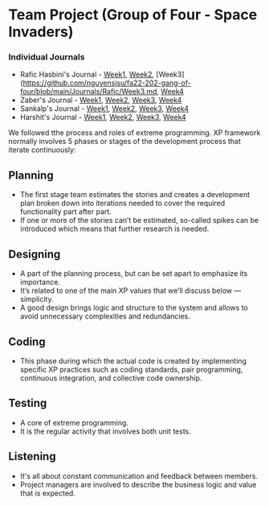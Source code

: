 # Team Project (Group of Four - Space Invaders)


### **Individual Journals**
* Rafic Hasbini's Journal - [Week1](https://github.com/nguyensjsu/fa22-202-gang-of-four/blob/main/Journals/Rafic/Week1.md), [Week2](https://github.com/nguyensjsu/fa22-202-gang-of-four/blob/main/Journals/Rafic/Week2.md), [Week3](https://github.com/nguyensjsu/fa22-202-gang-of-four/blob/main/Journals/Rafic/Week3.md, [Week4](https://github.com/nguyensjsu/fa22-202-gang-of-four/blob/main/Journals/Rafic/Week4.md)
* Zaber's Journal - [Week1](https://github.com/nguyensjsu/fa22-202-gang-of-four/blob/main/Journals/Zaber/Week1.md), [Week2](https://github.com/nguyensjsu/fa22-202-gang-of-four/blob/main/Journals/Zaber/Week2.md), [Week3](https://github.com/nguyensjsu/fa22-202-gang-of-four/blob/main/Journals/Zaber/Week3.md), [Week4](https://github.com/nguyensjsu/fa22-202-gang-of-four/blob/main/Journals/Zaber/Week4.md)
* Sankalp's Journal - [Week1](https://github.com/nguyensjsu/fa22-202-gang-of-four/blob/main/Journals/Sankalp/Week1.md),  [Week2](https://github.com/nguyensjsu/fa22-202-gang-of-four/blob/LiveScoreFeature/Journals/Sankalp/Week2.md), [Week3](https://github.com/nguyensjsu/fa22-202-gang-of-four/blob/Background-Music-Feature/Journals/Sankalp/Week3.md), [Week4](https://github.com/nguyensjsu/fa22-202-gang-of-four/blob/Background-Music-Feature/Journals/Sankalp/Week4.md)
* Harshit's Journal - [Week1](https://github.com/nguyensjsu/fa22-202-gang-of-four/blob/Multiple-Lives/Journals/Harshit/Week1.md), [Week2](https://github.com/nguyensjsu/fa22-202-gang-of-four/blob/Multiple-Lives/Journals/Harshit/Week2.md), [Week3](https://github.com/nguyensjsu/fa22-202-gang-of-four/blob/main/Journals/Harshit/Week3.md), [Week4](https://github.com/nguyensjsu/fa22-202-gang-of-four/blob/main/Journals/Harshit/Week4.md)






We followed tthe process and roles of extreme programming. XP framework normally involves 5 phases or stages of the development process that iterate continuously:

## Planning 
* The first stage team estimates the stories and creates a development plan broken down into iterations needed to cover the required functionality part after part. 
* If one or more of the stories can’t be estimated, so-called spikes can be introduced which means that further research is needed.

## Designing 
* A part of the planning process, but can be set apart to emphasize its importance. 
* It’s related to one of the main XP values that we’ll discuss below — simplicity. 
* A good design brings logic and structure to the system and allows to avoid unnecessary complexities and redundancies.

## Coding 
* This phase during which the actual code is created by implementing specific XP practices such as coding standards, pair programming, continuous integration, and collective code ownership.

## Testing
* A core of extreme programming. 
* It is the regular activity that involves both unit tests.

## Listening 
* It's all about constant communication and feedback between members.
* Project managers are involved to describe the business logic and value that is expected.

